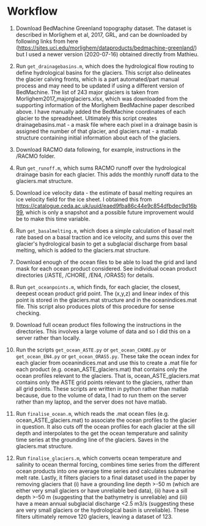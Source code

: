 # Workflow

1. Download BedMachine Greenland topography dataset. The dataset is described in Morlighem et al, 2017, GRL, and can be downloaded by following links from here (https://sites.uci.edu/morlighem/dataproducts/bedmachine-greenland/) but I used a newer version (2020-07-16) obtained directly from Mathieu.

2. Run `get_drainagebasins.m`, which does the hydrological flow routing to define hydrological basins for the glaciers. This script also delineates the glacier calving fronts, which is a part automated/part manual process and may need to be updated if using a different version of BedMachine. The list of 243 major glaciers is taken from Morlighem2017_majorglaciers.xlsx, which was downloaded from the supporting information of the Morlighem BedMachine paper described above. I have manually added the BedMachine coordinates of each glacier to the spreadsheet. Ultimately this script creates drainagebasins.mat - a mask file where each pixel in a drainage basin is assigned the number of that glacier, and glaciers.mat - a matlab structure containing initial information about each of the glaciers.

3. Download RACMO data following, for example, instructions in the /RACMO folder.

4. Run `get_runoff.m`, which sums RACMO runoff over the hydrological drainage basin for each glacier. This adds the monthly runoff data to the glaciers.mat structure.

5. Download ice velocity data - the estimate of basal melting requires an ice velocity field for the ice sheet. I obtained this from https://catalogue.ceda.ac.uk/uuid/eaed9fba86c44e9c854dfbdec9d16b99, which is only a snapshot and a possible future improvement would be to make this time variable.

6. Run `get_basalmelting.m`, which does a simple calculation of basal melt rate based on a basal traction and ice velocity, and sums this over the glacier's hydrological basin to get a subglacial discharge from basal melting, which is added to the glaciers.mat structure.

7. Download enough of the ocean files to be able to load the grid and land mask for each ocean product considered. See individual ocean product directories (/ASTE, /CHORE, /EN4, /ORAS5) for details.

8. Run `get_oceanpoints.m`, which finds, for each glacier, the closest, deepest ocean product grid point. The (x,y,z) and linear index of this point is stored in the glaciers.mat structure and in the oceanindices.mat file. This script also produces plots of this procedure for sense checking.

9. Download full ocean product files following the instructions in the directories. This involves a large volume of data and so I did this on a server rather than locally.

10. Run the scripts `get_ocean_ASTE.py` or `get_ocean_CHORE.py` or `get_ocean_EN4.py` or `get_ocean_ORAS5.py`. These take the ocean index for each glacier from oceanindices.mat and use this to create a .mat file for each product (e.g. ocean_ASTE_glaciers.mat) that contains only the ocean profiles relevant to the glaciers. That is, ocean_ASTE_glaciers.mat contains only the ASTE grid points relevant to the glaciers, rather than all grid points. These scripts are written in python rather than matlab because, due to the volume of data, I had to run them on the server rather than my laptop, and the server does not have matlab.

11. Run `finalise_ocean.m`, which reads the .mat ocean files (e.g. ocean_ASTE_glaciers.mat) to associate the ocean profiles to the glacier in question. It also cuts off the ocean profiles for each glacier at the sill depth and interpolates to the get the ocean temperature and salinity time series at the grounding line of the glaciers. Saves in the glaciers.mat structure.

12. Run `finalise_glaciers.m`, which converts ocean temperature and salinity to ocean thermal forcing, combines time series from the different ocean products into one average time series and calculates submarine melt rate. Lastly, it filters glaciers to a final dataset used in the paper by removing glaciers that (i) have a grounding line depth >-50 m (which are either very small glaciers or have unreliable bed data), (ii) have a sill depth >-50 m (suggesting that the bathymetry is unreliable) and (iii) have a mean annual subglacial discharge <2.5 m3/s (suggesting these are very small glaciers or the hydrological basin is unreliable). These filters ultimately remove 120 glaciers, leaving a dataset of 123.
